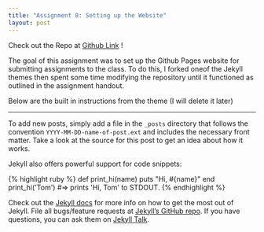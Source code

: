 ```yaml
---
title: "Assignment 0: Setting up the Website"
layout: post
---
```


Check out the Repo at [Github Link] !

The goal of this assignment was to set up the Github Pages website for submitting assignments to the class. To do this, I forked oneof the Jekyll themes then spent some time modifying the repository until it functioned as outlined in the assignment handout. 

Below are the built in instructions from the theme (I will delete it later)
________________________________________________
To add new posts, simply add a file in the `_posts` directory that follows the convention `YYYY-MM-DD-name-of-post.ext` and includes the necessary front matter. Take a look at the source for this post to get an idea about how it works.

Jekyll also offers powerful support for code snippets:

{% highlight ruby %}
def print_hi(name)
  puts "Hi, #{name}"
end
print_hi('Tom')
#=> prints 'Hi, Tom' to STDOUT.
{% endhighlight %}

Check out the [Jekyll docs][jekyll-docs] for more info on how to get the most out of Jekyll. File all bugs/feature requests at [Jekyll’s GitHub repo][jekyll-gh]. If you have questions, you can ask them on [Jekyll Talk][jekyll-talk].

[Github Link]: https://github.com/jniss1/jniss-assignment-0.git
[jekyll-docs]: http://jekyllrb.com/docs/home
[jekyll-gh]:   https://github.com/jekyll/jekyll
[jekyll-talk]: https://talk.jekyllrb.com/
